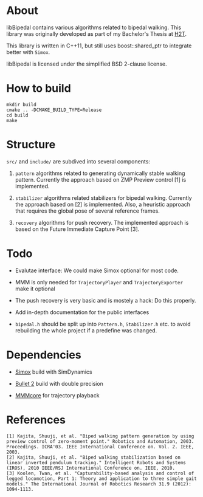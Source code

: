 # About

libBipedal contains various algorithms related to bipedal walking. This library
was originally developed as part of my Bachelor's Thesis at [H2T](http://h2t.anthropomatik.kit.edu/).

This library is written in C++11, but still uses boost::shared_ptr to integrate better
with ```Simox```.

libBipedal is licensed under the simplified BSD 2-clause license.

# How to build

    mkdir build
    cmake .. -DCMAKE_BUILD_TYPE=Release
    cd build
    make

# Structure

```src/``` and ```include/``` are subdived into several components:

1. ```pattern``` algorithms related to generating dynamically stable walking pattern.
	Currently the approach based on ZMP Preview control [1] is implemented.

2. ```stabilizer``` algorithms related stabilizers for bipedal walking.
	Currently the approach based on [2] is implemented. Also, a heuristic
	approach that requires the global pose of several reference frames.

3. ```recovery``` algorithms for push recovery. The implemented approach
	is based on the Future Immediate Capture Point [3].

# Todo

* Evalutae interface: We could make Simox optional for most code.

* MMM is only needed for ```TrajectoryPlayer``` and ```TrajectoryExporter``` make it optional

* The push recovery is very basic and is mostely a hack: Do this properly.

* Add in-depth documentation for the public interfaces

* ```bipedal.h``` should be split up into ```Pattern.h```, ```Stabilizer.h``` etc.
  to avoid rebuilding the whole project if a predefine was changed.

# Dependencies

- [Simox](http://simox.sourceforge.net/) build with SimDynamics

- [Bullet 2](https://github.com/bulletphysics/bullet3) build with double precision

- [MMMcore](https://gitlab.com/mastermotormap/mmmcore) for trajectory playback

# References

    [1] Kajita, Shuuji, et al. "Biped walking pattern generation by using preview control of zero-moment point." Robotics and Automation, 2003. Proceedings. ICRA'03. IEEE International Conference on. Vol. 2. IEEE, 2003.
    [2] Kajita, Shuuji, et al. "Biped walking stabilization based on linear inverted pendulum tracking." Intelligent Robots and Systems (IROS), 2010 IEEE/RSJ International Conference on. IEEE, 2010.
	[3] Koolen, Twan, et al. "Capturability-based analysis and control of legged locomotion, Part 1: Theory and application to three simple gait models." The International Journal of Robotics Research 31.9 (2012): 1094-1113.

